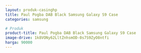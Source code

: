```yaml
---
layout: produk-casinghp
title: Paul Pogba DAB Black Samsung Galaxy S9 Case
categories: samsung

# Produk
product-title: Paul Pogba DAB Black Samsung Galaxy S9 Case
image-drive: 1k8VONy62LltZnhsmOD-0s7S9ZyO8ntfi
harga: 90000
---
```

